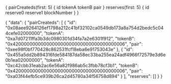 {
  pairCreateds(first: 5) {
    id
    tokenA
    tokenB
    pair
  }
  reserves(first: 5) {
    id
    reserve0
    reserve1
    blockNumber
  }
}


{
  "data": {
    "pairCreateds": [
      {
        "id": "0x08aee9264126ef1798a212c41bf32102ca0549db173a8a754d2bedc5c044cefe02000000",
        "tokenA": "0xa7d07211ffa3b3dc0980301d34fa7a2e6301f912",
        "tokenB": "0x4200000000000000000000000000000000000006",
        "pair": "0xee98f0bf770428c862531fcf18eba6e91753043e"
      },
      {
        "id": "0x455a5dd2b894316fde584187da58ec33ba255ea24adf4966f72579e3d6e0b1ea02000000",
        "tokenA": "0xc42cbb31eab2ac6e56a82f986ab5c3fbb78cf3b1",
        "tokenB": "0x4200000000000000000000000000000000000006",
        "pair": "0xa03f44efb5ce939b26ca2d45780a34f56758d894"
      }
    ],
    "reserves": []
  }
}
